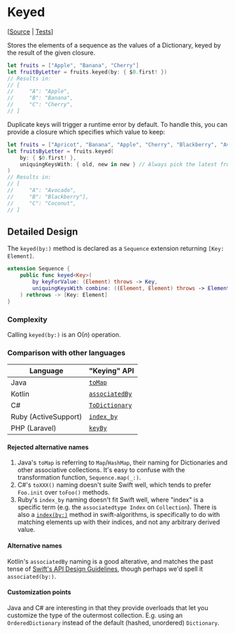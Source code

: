 # Keyed

[[Source](https://github.com/apple/swift-algorithms/blob/main/Sources/Algorithms/Keyed.swift) | 
 [Tests](https://github.com/apple/swift-algorithms/blob/main/Tests/SwiftAlgorithmsTests/KeyedTests.swift)]

Stores the elements of a sequence as the values of a Dictionary, keyed by the result of the given closure.

```swift
let fruits = ["Apple", "Banana", "Cherry"]
let fruitByLetter = fruits.keyed(by: { $0.first! })
// Results in:
// [
//     "A": "Apple",
//     "B": "Banana",
//     "C": "Cherry",
// ]
```

Duplicate keys will trigger a runtime error by default. To handle this, you can provide a closure which specifies which value to keep:

```swift
let fruits = ["Apricot", "Banana", "Apple", "Cherry", "Blackberry", "Avocado", "Coconut"]
let fruitsByLetter = fruits.keyed(
    by: { $0.first! },
    uniquingKeysWith: { old, new in new } // Always pick the latest fruit
)
// Results in:
// [
//     "A": "Avocado",
//     "B": "Blackberry"],
//     "C": "Coconut",
// ]
```

## Detailed Design

The `keyed(by:)` method is declared as a `Sequence` extension returning `[Key: Element]`.

```swift
extension Sequence {
    public func keyed<Key>(
        by keyForValue: (Element) throws -> Key,
        uniquingKeysWith combine: ((Element, Element) throws -> Element)? = nil
    ) rethrows -> [Key: Element]
}
```

### Complexity

Calling `keyed(by:)` is an O(_n_) operation.

### Comparison with other languages

| Language      | "Keying" API |
|---------------|-------------|
| Java          | [`toMap`](https://docs.oracle.com/en/java/javase/20/docs/api/java.base/java/util/stream/Collectors.html#toMap(java.util.function.Function,java.util.function.Function)) |
| Kotlin        | [`associatedBy`](https://kotlinlang.org/api/latest/jvm/stdlib/kotlin.collections/associate-by.html) |
| C#            | [`ToDictionary`](https://learn.microsoft.com/en-us/dotnet/api/system.linq.enumerable.todictionary?view=net-7.0#system-linq-enumerable-todictionary) |
| Ruby (ActiveSupport) | [`index_by`](https://rubydoc.info/gems/activesupport/7.0.5/Enumerable#index_by-instance_method) |
| PHP (Laravel) | [`keyBy`](https://laravel.com/docs/10.x/collections#method-keyby) |

#### Rejected alternative names

1. Java's `toMap` is referring to `Map`/`HashMap`, their naming for Dictionaries and other associative collections. It's easy to confuse with the transformation function, `Sequence.map(_:)`.
2. C#'s `toXXX()` naming doesn't suite Swift well, which tends to prefer `Foo.init` over `toFoo()` methods.
3. Ruby's `index_by` naming doesn't fit Swift well, where "index" is a specific term (e.g. the `associatedtype Index` on `Collection`). There is also a [`index(by:)`](Index.md) method in swift-algorithms, is specifically to do with matching elements up with their indices, and not any arbitrary derived value.

#### Alternative names

Kotlin's `associatedBy` naming is a good alterative, and matches the past tense of [Swift's API Design Guidelines](https://www.swift.org/documentation/api-design-guidelines/), though perhaps we'd spell it `associated(by:)`.

#### Customization points

Java and C# are interesting in that they provide overloads that let you customize the type of the outermost collection. E.g. using an `OrderedDictionary` instead of the default (hashed, unordered) `Dictionary`.
